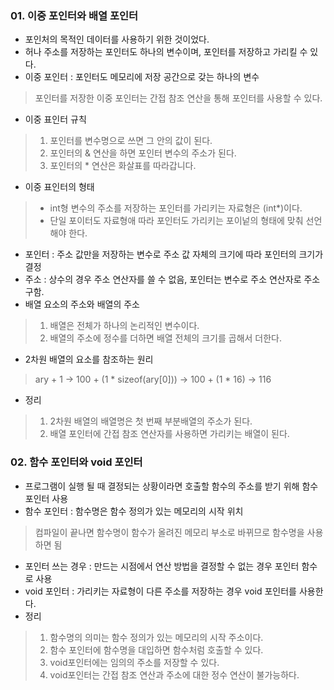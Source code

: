 ### 01. 이중 포인터와 배열 포인터

- 포인처의 목적인 데이터를 사용하기 위한 것이었다.
- 허나 주소를 저장하는 포인터도 하나의 변수이며, 포인터를 저장하고 가리킬 수 있다.
- 이중 포인터 : 포인터도 메모리에 저장 공간으로 갖는 하나의 변수

> 포인터를 저장한 이중 포인터는 간접 참조 연산을 통해 포인터를 사용할 수 있다.

- 이중 표인터 규칙

> 1. 포인터를 변수명으로 쓰면 그 안의 값이 된다.
> 2. 포인터의 & 연산을 하면 포인터 변수의 주소가 된다.
> 3. 포인터의 * 연산은 화살표를 따라갑니다.

- 이중 표인터의 형태

> - int형 변수의 주소를 저장하는 포인터를 가리키는 자료형은 (int*)이다.<br>
> - 단일 포이터도 자료형애 따라 포인터도 가리키는 포이넡의 형태에 맞춰 선언해야 한다.

- 포인터 : 주소 값만을 저장하는 변수로 주소 값 자체의 크기에 따라 포인터의 크기가 결정
- 주소 : 상수의 경우 주소 연산자를 쓸 수 없음, 포인터는 변수로 주소 연산자로 주소 구함.
- 배열 요소의 주소와 배열의 주소

> 1. 배열은 전체가 하나의 논리적인 변수이다.
> 2. 배열의 주소에 정수를 더하면 배열 전체의 크기를 곱해서 더한다.

- 2차원 배열의 요소를 참조하는 원리

> ary + 1 -> 100 + (1 * sizeof(ary[0])) -> 100 + (1 * 16) -> 116

- 정리

> 1. 2차원 배열의 배열명은 첫 번째 부분배열의 주소가 된다.
> 2. 배열 포인터에 간접 참조 연산자를 사용하면 가리키는 배열이 된다.

### 02. 함수 포인터와 void 포인터

- 프로그램이 실행 될 때 결정되는 상황이라면 호출할 함수의 주소를 받기 위해 함수 포인터 사용
- 함수 포인터 : 함수명은 함수 정의가 있는 메모리의 시작 위치

> 컴파일이 끝나면 함수명이 함수가 올려진 메모리 부소로 바뀌므로 함수명을 사용하면 됨

- 포인터 쓰는 경우 : 만드는 시점에서 연산 방법을 결정할 수 없는 경우 포인터 함수로 사용
- void 포인터 : 가리키는 자료형이 다른 주소를 저장하는 경우 void 포인터를 사용한다.
- 정리

> 1. 함수명의 의미는 함수 정의가 있는 메모리의 시작 주소이다.
> 2. 함수 포인터에 함수명을 대입하면 함수처럼 호출할 수 있다.
> 3. void포인터에는 임의의 주소를 저장할 수 있다.
> 4. void포인터는 간접 참조 연산과 주소에 대한 정수 연산이 불가능하다.